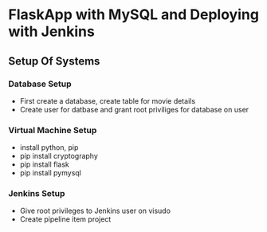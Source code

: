 # FlaskApp with MySQL and Deploying with Jenkins

## Setup Of Systems
### Database Setup 
- First create a database, create table for movie details
- Create user for datbase and grant root priviliges for database on user
### Virtual Machine Setup
- install python, pip 
- pip install cryptography 
- pip install flask 
- pip install pymysql

### Jenkins Setup
- Give root privileges to Jenkins user on visudo
- Create pipeline item project


